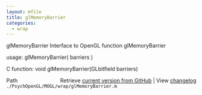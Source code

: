 ```yaml
---
layout: mfile
title: glMemoryBarrier
categories:
  - wrap
---
```


glMemoryBarrier  Interface to OpenGL function glMemoryBarrier

usage:  glMemoryBarrier\( barriers \)

C function:  void glMemoryBarrier\(GLbitfield barriers\)


<div class="code_header" style="text-align:right;">
  <span style="float:left;">Path&nbsp;&nbsp;</span> <span class="counter">Retrieve <a href=
  "https://raw.github.com/Psychtoolbox-3/Psychtoolbox-3/beta/./PsychOpenGL/MOGL/wrap/glMemoryBarrier.m">current version from GitHub</a> | View <a href=
  "https://github.com/Psychtoolbox-3/Psychtoolbox-3/commits/beta/./PsychOpenGL/MOGL/wrap/glMemoryBarrier.m">changelog</a></span>
</div>
<div class="code">
  <code>./PsychOpenGL/MOGL/wrap/glMemoryBarrier.m</code>
</div>
